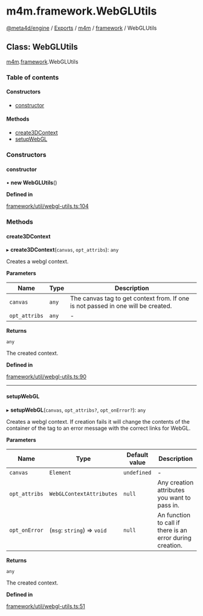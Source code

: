 # m4m.framework.WebGLUtils

[@meta4d/engine](../) / [Exports](../modules/) / [m4m](../modules/m4m.md) / [framework](../modules/m4m.framework.md) / WebGLUtils

## Class: WebGLUtils

[m4m](../modules/m4m.md).[framework](../modules/m4m.framework.md).WebGLUtils

### Table of contents

#### Constructors

* [constructor](m4m.framework.WebGLUtils.md#constructor)

#### Methods

* [create3DContext](m4m.framework.WebGLUtils.md#create3dcontext)
* [setupWebGL](m4m.framework.WebGLUtils.md#setupwebgl)

### Constructors

#### constructor

• **new WebGLUtils**()

**Defined in**

[framework/util/webgl-utils.ts:104](https://github.com/meta4d-me/meta4d-engine/blob/cf6bfe6/src/framework/util/webgl-utils.ts#L104)

### Methods

#### create3DContext

▸ **create3DContext**(`canvas`, `opt_attribs`): `any`

Creates a webgl context.

**Parameters**

| Name          | Type  | Description                                                                      |
| ------------- | ----- | -------------------------------------------------------------------------------- |
| `canvas`      | `any` | The canvas tag to get context from. If one is not passed in one will be created. |
| `opt_attribs` | `any` | -                                                                                |

**Returns**

`any`

The created context.

**Defined in**

[framework/util/webgl-utils.ts:90](https://github.com/meta4d-me/meta4d-engine/blob/cf6bfe6/src/framework/util/webgl-utils.ts#L90)

***

#### setupWebGL

▸ **setupWebGL**(`canvas`, `opt_attribs?`, `opt_onError?`): `any`

Creates a webgl context. If creation fails it will change the contents of the container of the tag to an error message with the correct links for WebGL.

**Parameters**

| Name          | Type                        | Default value | Description                                               |
| ------------- | --------------------------- | ------------- | --------------------------------------------------------- |
| `canvas`      | `Element`                   | `undefined`   | -                                                         |
| `opt_attribs` | `WebGLContextAttributes`    | `null`        | Any creation attributes you want to pass in.              |
| `opt_onError` | (`msg`: `string`) => `void` | `null`        | An function to call if there is an error during creation. |

**Returns**

`any`

The created context.

**Defined in**

[framework/util/webgl-utils.ts:51](https://github.com/meta4d-me/meta4d-engine/blob/cf6bfe6/src/framework/util/webgl-utils.ts#L51)
